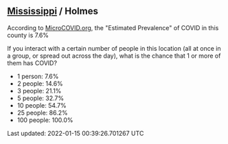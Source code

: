 
## [Mississippi](/united-states/mississippi) / Holmes

According to [MicroCOVID.org](http://microcovid.org),
the "Estimated Prevalence" of COVID in this county is 7.6%

If you interact with a certain number of people in this location
(all at once in a group, or spread out across the day), what is the chance that
1 or more of them has COVID?

- 1 person: 7.6%
- 2 people: 14.6%
- 3 people: 21.1%
- 5 people: 32.7%
- 10 people: 54.7%
- 25 people: 86.2%
- 100 people: 100.0%

Last updated: 2022-01-15 00:39:26.701267 UTC
